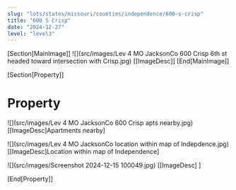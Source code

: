 ```yaml
---
slug: "lots/states/missouri/counties/independence/600-s-crisp"
title: "600 S Crisp"
date: "2024-12-27"
level: "level3"
---
```


[Section[MainImage]]
![](src/images/Lev 4 MO JacksonCo 600 Crisp 6th st headed toward intersection with Crisp.jpg)
[[ImageDesc]]
[End[MainImage]]

[Section[Property]]
# Property

![](src/images/Lev 4 MO JacksonCo 600 Crisp apts nearby.jpg)
[[ImageDesc]Apartments nearby]

![](src/images/Lev 4 MO JacksonCo location within map of Indepdence.jpg)
[[ImageDesc]Location within map of Independence]

![](src/images/Screenshot 2024-12-15 100049.jpg)
[[ImageDesc] ]

[End[Property]]

